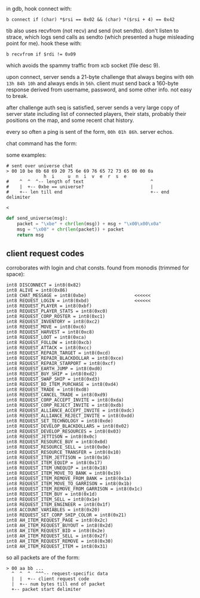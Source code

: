 in gdb, hook connect with:
```
b connect if (char) *$rsi == 0x02 && (char) *($rsi + 4) == 0x42
```

tib also uses recvfrom (not recv) and send (not sendto). don't listen to strace,
which logs send calls as sendto (which presented a huge misleading point for
me). hook these with:
```
b recvfrom if $rdi != 0x09
```
which avoids the spammy traffic from xcb socket (file desc 9).

upon connect, server sends a 21-byte challenge that always begins with `00h 13h
84h 10h` and always ends in `56h`. client must send back a 160-byte response
derived from username, password, and some other info. not easy to break.

after challenge auth seq is satisfied, server sends a very large copy of server
state including list of connected players, their stats, probably their positions
on the map, and some recent chat history.

every so often a ping is sent of the form, `00h 01h 86h`. server echos.

chat command has the form:

some examples:

```
# sent over universe chat
> 00 10 be 0b 68 69 20 75 6e 69 76 65 72 73 65 00 00 0a
              h  i     u  n  i  v  e  r  s  e
#    ^  ^  ^-- length of text                         ^
#    |  +-- 0xbe == universe?                         |
#    +-- len till end                                 +-- end delimiter

< 
```

```python
def send_universe(msg):
    packet = "\xbe" + chr(len(msg)) + msg + "\x00\x00\x0a"
    msg = "\x00" + chr(len(packet)) + packet
    return msg
```

## client request codes

corroborates with login and chat consts. found from monodis (trimmed for space):

```
int8 DISCONNECT = int8(0x82)
int8 ALIVE = int8(0x86)
int8 CHAT_MESSAGE = int8(0xbe)                  <<<<<<
int8 REQUEST_LOGIN = int8(0xbd)                 <<<<<<
int8 REQUEST_PLAYER = int8(0xbf)
int8 REQUEST_PLAYER_STATS = int8(0xc0)
int8 REQUEST_CORP_ROSTER = int8(0xc1)
int8 REQUEST_INVENTORY = int8(0xc2)
int8 REQUEST_MOVE = int8(0xc6)
int8 REQUEST_HARVEST = int8(0xc8)
int8 REQUEST_LOOT = int8(0xca)
int8 REQUEST_FOLLOW = int8(0xcb)
int8 REQUEST_ATTACK = int8(0xcc)
int8 REQUEST_REPAIR_TARGET = int8(0xcd)
int8 REQUEST_REPAIR_BLACKDOLLAR = int8(0xce)
int8 REQUEST_REPAIR_STARPORT = int8(0xcf)
int8 REQUEST_EARTH_JUMP = int8(0xd0)
int8 REQUEST_BUY_SHIP = int8(0xd2)
int8 REQUEST_SWAP_SHIP = int8(0xd3)
int8 REQUEST_BD_ITEM_PURCHASE = int8(0xd4)
int8 REQUEST_TRADE = int8(0xd8)
int8 REQUEST_CANCEL_TRADE = int8(0xd9)
int8 REQUEST_CORP_ACCEPT_INVITE = int8(0xda)
int8 REQUEST_CORP_REJECT_INVITE = int8(0xdb)
int8 REQUEST_ALLIANCE_ACCEPT_INVITE = int8(0xdc)
int8 REQUEST_ALLIANCE_REJECT_INVITE = int8(0xdd)
int8 REQUEST_SET_TECHNOLOGY = int8(0xde)
int8 REQUEST_DEVELOP_BLACKDOLLARS = int8(0x02)
int8 REQUEST_DEVELOP_RESOURCES = int8(0x03)
int8 REQUEST_JETTISON = int8(0x0c)
int8 REQUEST_RESOURCE_BUY = int8(0x0d)
int8 REQUEST_RESOURCE_SELL = int8(0x0e)
int8 REQUEST_RESOURCE_TRANSFER = int8(0x10)
int8 REQUEST_ITEM_JETTISON = int8(0x16)
int8 REQUEST_ITEM_EQUIP = int8(0x17)
int8 REQUEST_ITEM_UNEQUIP = int8(0x18)
int8 REQUEST_ITEM_MOVE_TO_BANK = int8(0x19)
int8 REQUEST_ITEM_REMOVE_FROM_BANK = int8(0x1a)
int8 REQUEST_ITEM_MOVE_TO_GARRISON = int8(0x1b)
int8 REQUEST_ITEM_REMOVE_FROM_GARRISON = int8(0x1c)
int8 REQUEST_ITEM_BUY = int8(0x1d)
int8 REQUEST_ITEM_SELL = int8(0x1e)
int8 REQUEST_ITEM_ENGINEER = int8(0x1f)
int8 ACCOUNT_VARIABLES = int8(0x20)
int8 REQUEST_SET_CORP_SHIP_COLOR = int8(0x21)
int8 AH_ITEM_REQUEST_PAGE = int8(0x2c)
int8 AH_ITEM_REQUEST_BUYOUT = int8(0x2d)
int8 AH_ITEM_REQUEST_BID = int8(0x2e)
int8 AH_ITEM_REQUEST_SELL = int8(0x2f)
int8 AH_ITEM_REQUEST_REMOVE = int8(0x30)
int8 AH_ITEM_REQUEST_ITEM = int8(0x31)
```

so all packets are of the form:

```
> 00 aa bb ...
  ^  ^  ^  ^^^-- request-specific data
  |  |  +-- client request code
  |  +-- num bytes till end of packet
  +-- packet start delimiter
```

